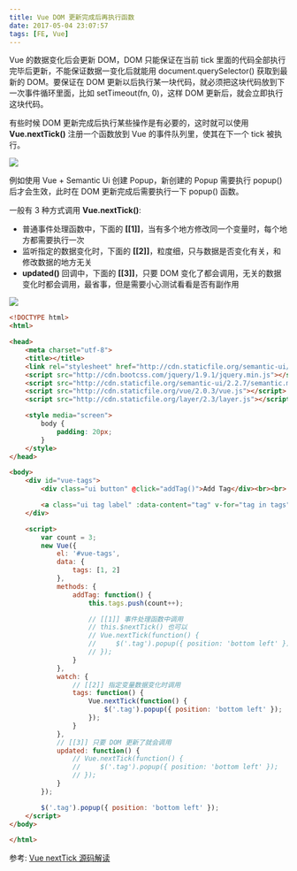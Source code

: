 ```yaml
---
title: Vue DOM 更新完成后再执行函数
date: 2017-05-04 23:07:57
tags: [FE, Vue]
---
```


Vue 的数据变化后会更新 DOM，DOM 只能保证在当前 tick 里面的代码全部执行完毕后更新，不能保证数据一变化后就能用 document.querySelector() 获取到最新的 DOM。要保证在 DOM 更新以后执行某一块代码，就必须把这块代码放到下一次事件循环里面，比如 setTimeout(fn, 0)，这样 DOM 更新后，就会立即执行这块代码。

有些时候 DOM 更新完成后执行某些操作是有必要的，这时就可以使用 **Vue.nextTick()** 注册一个函数放到 Vue 的事件队列里，使其在下一个 tick 被执行。

![](/img/fe/fe-vue-next-tick.png)

例如使用 Vue + Semantic Ui 创建 Popup，新创建的 Popup 需要执行 popup() 后才会生效，此时在 DOM 更新完成后需要执行一下 popup() 函数。

一般有 3 种方式调用 **Vue.nextTick()**:

* 普通事件处理函数中，下面的 **[[1]]**，当有多个地方修改同一个变量时，每个地方都需要执行一次
* 监听指定的数据变化时，下面的 **[[2]]**，粒度细，只与数据是否变化有关，和修改数据的地方无关
* **updated()** 回调中，下面的 **[[3]]**，只要 DOM 变化了都会调用，无关的数据变化时都会调用，最省事，但是需要小心测试看看是否有副作用

<!--more-->

![](/img/fe/fe-vue-dom-updated-callback.png)

```html
<!DOCTYPE html>
<html>

<head>
    <meta charset="utf-8">
    <title></title>
    <link rel="stylesheet" href="http://cdn.staticfile.org/semantic-ui/2.2.7/semantic.min.css">
    <script src="http://cdn.bootcss.com/jquery/1.9.1/jquery.min.js"></script>
    <script src="http://cdn.staticfile.org/semantic-ui/2.2.7/semantic.min.js"></script>
    <script src="http://cdn.staticfile.org/vue/2.0.3/vue.js"></script>
    <script src="http://cdn.staticfile.org/layer/2.3/layer.js"></script>

    <style media="screen">
        body {
            padding: 20px;
        }
    </style>
</head>

<body>
    <div id="vue-tags">
        <div class="ui button" @click="addTag()">Add Tag</div><br><br>

        <a class="ui tag label" :data-content="tag" v-for="tag in tags" v-html="tag"></a>
    </div>

    <script>
        var count = 3;
        new Vue({
            el: '#vue-tags',
            data: {
                tags: [1, 2]
            },
            methods: {
                addTag: function() {
                    this.tags.push(count++);

                    // [[1]] 事件处理函数中调用
                    // this.$nextTick() 也可以
                    // Vue.nextTick(function() {
                    //     $('.tag').popup({ position: 'bottom left' });
                    // });
                }
            },
            watch: {
                // [[2]] 指定变量数据变化时调用
                tags: function() {
                    Vue.nextTick(function() {
                        $('.tag').popup({ position: 'bottom left' });
                    });
                }
            },
            // [[3]] 只要 DOM 更新了就会调用
            updated: function() {
                // Vue.nextTick(function() {
                //     $('.tag').popup({ position: 'bottom left' });
                // });
            }
        });

        $('.tag').popup({ position: 'bottom left' });
    </script>
</body>

</html>
```

参考: [Vue nextTick 源码解读](http://www.tuicool.com/articles/QfMvAvB)

